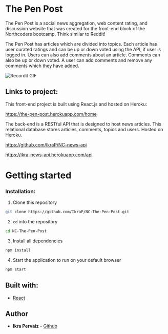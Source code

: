 # The Pen Post

The Pen Post is a social news aggregation, web content rating, and discussion website that was created for the front-end block of the Northcoders bootcamp. Think similar to Reddit!

The Pen Post has articles which are divided into topics. Each article has user curated ratings and can be up or down voted using the API, if user is logged in. Users can also add comments about an article. Comments can also be up or down voted. A user can add comments and remove any comments which they have added.

![Recordit GIF](http://g.recordit.co/8ruijZz4sE.gif)

## Links to project:

This front-end project is built using React.js and hosted on Heroku:

https://the-pen-post.herokuapp.com/home

The back-end is a RESTful API that is designed to host news articles. This relational database stores articles, comments, topics and users. Hosted on Heroku.

https://github.com/IkraP/NC-news-api

https://ikra-news-api.herokuapp.com/api

# Getting started

### Installation:

1. Clone this repository

```bash
git clone https://github.com/IkraP/NC-The-Pen-Post.git
```

2. `cd` into the repository

```bash
cd NC-The-Pen-Post
```

3. Install all dependencies

```bash
npm install
```

4. Start the application to run on your default browser

```bash
npm start
```

## Built with:

- [React](https://reactjs.org/)

## Author

- **Ikra Pervaiz** - [Github](https://github.com/ikraP)
